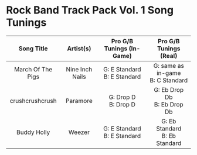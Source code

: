 # Rock Band Track Pack Vol. 1 Song Tunings

| Song Title | Artist(s) | Pro G/B Tunings (In-Game) | Pro G/B Tunings (Real) |
| :--------: | :-------: | :---------------: | :------------: |
| March Of The Pigs | Nine Inch Nails | G: E Standard<br>B: E Standard | G: same as in-game<br>B: C Standard |
| crushcrushcrush | Paramore | G: Drop D<br>B: Drop D | G: Eb Drop Db<br>B: Eb Drop Db |
| Buddy Holly | Weezer | G: E Standard<br>B: E Standard | G: Eb Standard<br>B: Eb Standard |